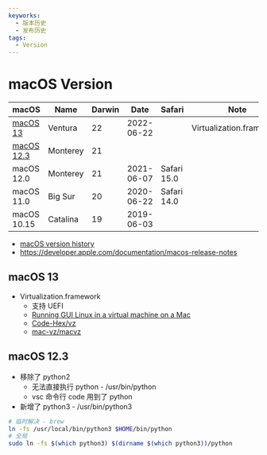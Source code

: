 ```yaml
---
keyworks:
  - 版本历史
  - 发布历史
tags:
  - Version
---
```


# macOS Version

| macOS        | Name     | Darwin | Date       | Safari      | Note                     |
| ------------ | -------- | ------ | ---------- | ----------- | ------------------------ |
| [macOS 13]   | Ventura  | 22     | 2022-06-22 |             | Virtualization.framework |
| [macOS 12.3] | Monterey | 21     |            |
| macOS 12.0   | Monterey | 21     | 2021-06-07 | Safari 15.0 |
| macOS 11.0   | Big Sur  | 20     | 2020-06-22 | Safari 14.0 |
| macOS 10.15  | Catalina | 19     | 2019-06-03 |

[macos 13]: #macos-13
[macos 12.3]: #macos-123

- [macOS version history](https://en.wikipedia.org/wiki/MacOS_version_history)
- https://developer.apple.com/documentation/macos-release-notes

## macOS 13

- Virtualization.framework
  - 支持 UEFI
  - [Running GUI Linux in a virtual machine on a Mac](https://developer.apple.com/documentation/virtualization/running_gui_linux_in_a_virtual_machine_on_a_mac?language=objc)
  - [Code-Hex/vz](https://github.com/Code-Hex/vz)
  - [mac-vz/macvz](https://github.com/mac-vz/macvz)

## macOS 12.3

- 移除了 python2
  - 无法直接执行 python - /usr/bin/python
  - vsc 命令行 code 用到了 python
- 新增了 python3 - /usr/bin/python3

```bash
# 临时解决 - brew
ln -fs /usr/local/bin/python3 $HOME/bin/python
# 全局
sudo ln -fs $(which python3) $(dirname $(which python3))/python
```

